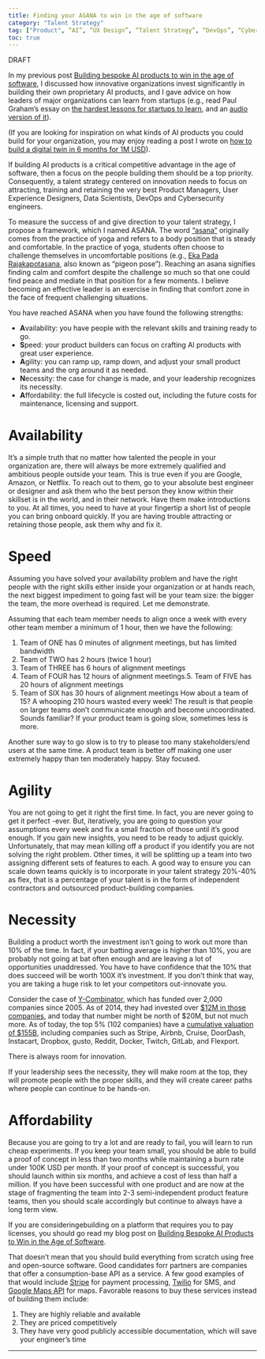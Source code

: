 ```yaml
---
title: Finding your ASANA to win in the age of software 
category: "Talent Strategy"
tag: ["Product", “AI”, “UX Design”, “Talent Strategy”, “DevOps”, “Cybersecurity”, “Outsourcing”]
toc: true
---
```


DRAFT

In my previous post [Building bespoke AI products to win in the age of software](https://blog.dannycastonguay.com/digital%20transformation/building-bespoke-ai-products-to-win-in-the-age-of-software/), I discussed how innovative organizations invest significantly in building their own proprietary AI products, and I gave advice on how leaders of major organizations can learn from startups (e.g., read Paul Graham’s essay on [the hardest lessons for startups to learn](http://paulgraham.com/startuplessons.html), and an [audio version of it](https://blog.dannycastonguay.com/startups/paul-graham/)). 

(If you are looking for inspiration on what kinds of AI products you could build for your organization, you may enjoy reading a post I wrote on [how to build a digital twin in 6 months for 1M USD](https://blog.dannycastonguay.com/digital%20twin/deploy-a-digital-twin-in-6months-for-1MUSD/)).

If building AI products is a critical competitive advantage in the age of software, then a focus on the people building them should be a top priority. Consequently, a talent strategy centered on innovation needs to focus on attracting, training and retaining the very best Product Managers, User Experience Designers, Data Scientists, DevOps and Cybersecurity engineers. 

To measure the success of and give direction to your talent strategy, I propose a framework, which I named ASANA. The word [“asana”](https://en.wikipedia.org/wiki/Asana) originally comes from the practice of yoga and refers to a body position that is steady and comfortable. In the practice of yoga, students often choose to challenge themselves in uncomfortable positions (e.g., [Eka Pada Rajakapotasana](https://www.gaia.com/article/pigeon-pose-eka-pada-rajakapotasana), also known as “pigeon pose”). Reaching an asana signifies finding calm and comfort despite the challenge so much so that one could find peace and mediate in that position for a few moments. I believe becoming an effective leader is an exercise in finding that comfort zone  in the face of frequent challenging situations.

You have reached ASANA when you have found the following strengths:

+ **A**vailability: you have people with the relevant skills and training ready to go.
+ **S**peed: your product builders can focus on crafting AI products with great user experience.
+ **A**gility: you can ramp up, ramp down, and adjust your small product teams and the org around it as needed.
+ **N**ecessity: the case for change is made, and your leadership recognizes its necessity.
+ **A**ffordability: the full lifecycle is costed out, including the future costs for maintenance, licensing and support.

# Availability

It’s a simple truth that no matter how talented the people in your organization are, there will always be more extremely qualified and ambitious people outside your team. This is true even if you are Google, Amazon, or Netflix. To reach out to them, go to your absolute best engineer or designer and ask them who the best person they know within their skillset is in the world, and in their network. Have them make introductions to you. At all times, you need to have at your fingertip a short list of people you can bring onboard quickly. If you are having trouble attracting or retaining those people, ask them why and fix it. 
 
# Speed

Assuming you have solved your availability problem and have the right people with the right skills either inside your organization or at hands reach, the next biggest impediment to going fast will be your team size: the bigger the team, the more overhead is required. Let me demonstrate.

Assuming that each team member needs to align once a week with every other team member a minimum of 1 hour, then we have the following:

1. Team of ONE has 0 minutes of alignment meetings, but has limited bandwidth
2. Team of TWO has 2 hours (twice 1 hour)
3. Team of THREE has 6 hours of alignment meetings
4. Team of FOUR has 12 hours of alignment meetings.5. Team of FIVE has 20 hours of alignment meetings
6. Team of SIX has 30 hours of alignment meetings
How about a team of 15? A whooping 210 hours wasted every week! The result is that people on larger teams don’t communicate enough and become uncoordinated. Sounds familiar? If your product team is going slow, sometimes less is more.

Another sure way to go slow is to try to please too many stakeholders/end users at the same time. A product team is better off making one user extremely happy than ten moderately happy. Stay focused.

# Agility

You are not going to get it right the first time. In fact, you are never going to get it perfect -ever. But, iteratively, you are going to question your assumptions every week and fix a small fraction of those until it’s good enough. If you gain new insights, you need to be ready to adjust quickly. Unfortunately, that may mean killing off a product if you identify you are not solving the right problem. Other times, it will be splitting up a team into two assigning different sets of features to each. 
A good way to ensure you can scale down teams quickly is to incorporate in your talent strategy 20%-40% as flex, that is a percentage of your talent is in the form of  independent contractors and outsourced product-building companies. 

# Necessity

Building a product worth the investment isn’t going to work out more than 10% of the time. In fact, if your batting average is higher than 10%, you are probably not going at bat often enough and are leaving a lot of opportunities unaddressed. You have to have confidence that the 10% that does succeed will be worth 100X it’s investment. If you don’t think that way, you are taking a huge risk to let your competitors out-innovate you. 

Consider the case of [Y-Combinator](https://en.wikipedia.org/wiki/Y_Combinator), which has funded over 2,000 companies since 2005. As of 2014, they had invested over [$12M in those companies](https://techcrunch.com/2014/07/16/y-combinator-1-billion/), and today that number might be north of $20M, but not much more. As of today, the top 5% (102 companies) have a [cumulative valuation of $155B](https://www.ycombinator.com/topcompanies), including companies such as Stripe, Airbnb, Cruise, DoorDash, Instacart, Dropbox, gusto, Reddit, Docker, Twitch, GitLab, and Flexport. 

There is always room for innovation. 

If your leadership sees the necessity, they will make room at the top, they will promote people with the proper skills, and they will create career paths where people can continue to be hands-on. 

# Affordability

Because you are going to try a lot and are ready to fail, you will learn to run cheap experiments. If you keep your team small, you should be able to build a proof of concept in less than two months while maintaining a burn rate under 100K USD per month. If your proof of concept is successful, you should launch within six months, and achieve a cost of less than half a million. If you have been successful with one product and are now at the stage of fragmenting the team into 2-3 semi-independent product feature teams, then you should scale accordingly but continue to always have a long term view.

If you are consideringebuilding on a platform that requires you to pay licenses, you should go read my blog post on [Building Bespoke AI Products to Win in the Age of Software](https://blog.dannycastonguay.com/digital%20transformation/building-bespoke-ai-products-to-win-in-the-age-of-software/). 

That doesn’t mean that you should build everything from scratch using free and open-source software. Good candidates forr partners are companies that offer a consumption-base API as a service. A few good examples of that would include [Stripe](https://stripe.com/) for payment processing, [Twilio](https://www.twilio.com/) for SMS, and [Google Maps API](https://developers.google.com/maps/documentation) for maps. Favorable reasons to buy these services instead of building them include:

1. They are highly reliable and available
2. They are priced competitively
3. They have very good publicly accessible documentation, which will save your engineer’s time


--------




